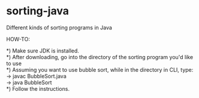 # sorting-java
Different kinds of sorting programs in Java <br />


HOW-TO:<br />

*) Make sure JDK is installed.<br />
*) After downloading, go into the directory of the sorting program you'd like to use<br />
*) Assuming you want to use bubble sort, while in the directory in CLI, type:<br />
    -> javac BubbleSort.java<br />
    -> java BubbleSort<br />
*) Follow the instructions.
